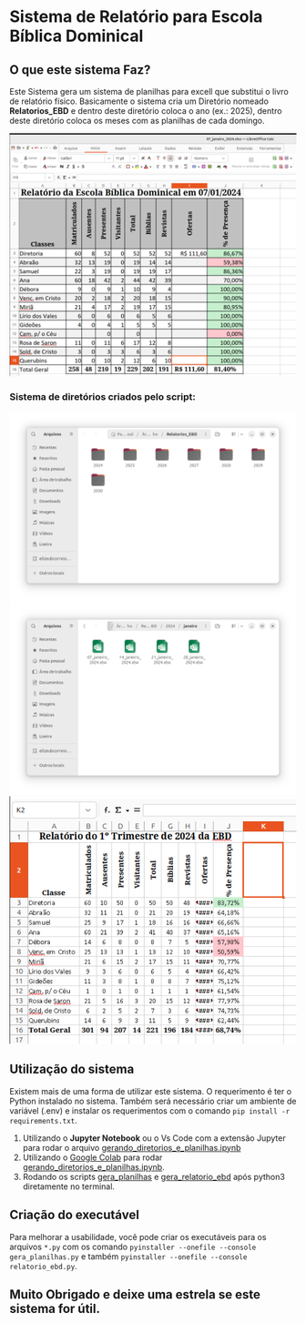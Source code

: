 # Sistema de Relatório para Escola Bíblica Dominical

## O que este sistema Faz?

Este Sistema gera um sistema de planilhas para excell que substitui o livro de relatório físico. Basicamente o sistema cria um Diretório nomeado **Relatorios_EBD** e dentro deste diretório coloca o ano (ex.: 2025), dentro deste diretório coloca os meses com as planilhas de cada domingo. 

![Planilha](images/planilha.png)

### Sistema de diretórios criados pelo script:
![Diretórios com vários anos](images/diretorios.png)
![Diretório mês](images/formato.png)
![Relatório trimestral](images/Imagem%20colada.png)

## Utilização do sistema

Existem mais de uma forma de utilizar este sistema. O requerimento é ter o Python instalado no sistema. Também será necessário criar um ambiente de variável (.env) e instalar os requerimentos com o comando ```pip install -r requirements.txt```.

1. Utilizando o **Jupyter Notebook** ou o Vs Code com a extensão Jupyter para rodar o arquivo [gerando_diretorios_e_planilhas.ipynb](gerando_diretorios_e_planilhas.ipynb)
2. Utilizando o [Google Colab](colab.research.google.com) para rodar [gerando_diretorios_e_planilhas.ipynb](gerando_diretorios_e_planilhas.ipynb).
3. Rodando os scripts [gera_planilhas](gera_planilhas.py) e [gera_relatorio_ebd](gera_relatorio_ebd.py) após python3 diretamente no terminal.

## Criação do executável

Para melhorar a usabilidade, você pode criar os executáveis para os arquivos ```*.py``` com os comando ```pyinstaller --onefile --console gera_planilhas.py``` e também ```pyinstaller --onefile --console relatorio_ebd.py```. 

## Muito Obrigado e deixe uma estrela se este sistema for útil.